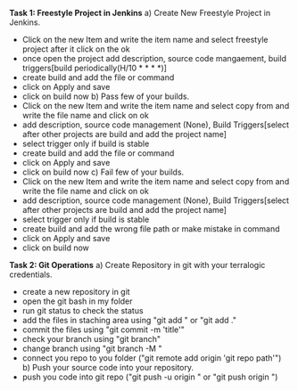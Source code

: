 **Task 1: Freestyle Project in Jenkins**
a) Create New Freestyle Project in Jenkins.
- Click on the new Item and write the item name and select freestyle project after it click on the ok
- once open the project add description, source code mangaement, build triggers[build periodically(H/10 * * * *)]
- create build and add the file or command
- click on Apply and save
- click on build now
b) Pass few of your builds.
- Click on the new Item and write the item name and select copy from and write the file name and click on ok
- add description, source code management (None), Build Triggers[select after other projects are build and add the project name]
- select trigger only if build is stable
- create build and add the file or command
- click on Apply and save
- click on build now
c) Fail few of your builds.
- Click on the new Item and write the item name and select copy from and write the file name and click on ok
- add description, source code management (None), Build Triggers[select after other projects are build and add the project name]
- select trigger only if build is stable
- create build and add the wrong file path or make mistake in command
- click on Apply and save
- click on build now

**Task 2: Git Operations**
a) Create Repository in git with your terralogic credentials.
- create a new repository in git
- open the git bash in my folder 
- run git status to check the status
- add the files in staching area using "git add <File name>" or "git add ."
- commit the files using "git commit -m 'title'"
- check your branch using "git branch"
- change branch using "git branch -M <branch name>"
- connect you repo to you folder ("git remote add origin 'git repo path'")
b) Push your source code into your repository.
- push you code into git repo ("git push -u origin <branch name>" or "git push origin <branch name>")
